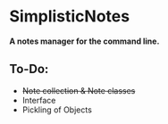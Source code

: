 # SimplisticNotes
**A notes manager for the command line.**

## To-Do:
+ ~~Note collection & Note classes~~
+ Interface
+ Pickling of Objects
